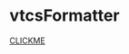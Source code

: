 # vtcsFormatter
[CLICKME](https://raw.githubusercontent.com/CygnusX-26/vtcsFormatter/main/vtcsformatter.xml)
